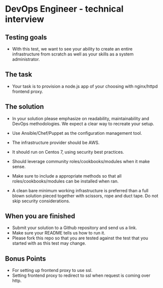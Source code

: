 # DevOps Engineer - technical interview

## Testing goals
  * With this test, we want to see your ability to create an entire infrastructure from scratch as well as your skills as a system administrator.

## The task
  * Your task is to provision a node.js app of your choosing with  nginx/httpd frontend proxy.

## The solution
  * In your solution please emphasize on readability, maintainability and DevOps methodologies. We expect a clear way to recreate your setup.

  * Use Ansible/Chef/Puppet as the configuration management tool.
  * The infrastructure provider should be AWS.
  * It should run on Centos 7, using security best practices.
  * Should leverage community roles/cookbooks/modules when it make sense.
  * Make sure to include a appropriate methods so that all roles/cookbooks/modules can be installed when ran.

  * A clean bare minimum working infrastructure is preferred than a full blown solution pieced together with scissors, rope and duct tape. Do not skip security considerations.

## When you are finished
  * Submit your solution to a Github repository and send us a link.
  * Make sure your README tells us how to run it.
  * Please fork this repo so that you are tested against the test that you started with as this test may change.

## Bonus Points
  * For setting up frontend proxy to use ssl.
  * Setting frontend proxy to redirect to ssl when request is coming over http.
